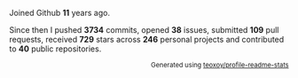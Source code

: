 Joined Github **11** years ago.

Since then I pushed **3734** commits, opened **38** issues, submitted **109** pull requests, received **729** stars across **246** personal projects and contributed to **40** public repositories.

<p align="right"><sub>Generated using <a href="https://github.com/marketplace/actions/profile-readme-stats">teoxoy/profile-readme-stats</a></sub></p>
